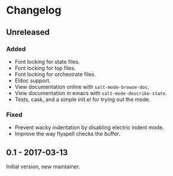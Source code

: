 # Changelog

## Unreleased

### Added

* Font locking for state files.
* Font locking for top files.
* Font locking for orchestrate files.
* Eldoc support.
* View documentation online with `salt-mode-browse-doc`.
* View documentation in emacs with `salt-mode-describe-state`.
* Tests, cask, and a simple init.el for trying out the mode.

### Fixed

* Prevent wacky indentation by disabling electric indent mode.
* Improve the way flyspell checks the buffer.

## 0.1 - 2017-03-13

Initial version, new maintainer.
